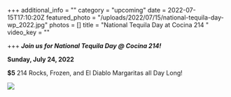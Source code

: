 +++
additional_info = ""
category = "upcoming"
date = 2022-07-15T17:10:20Z
featured_photo = "/uploads/2022/07/15/national-tequila-day-wp_2022.jpg"
photos = []
title = "National Tequila Day at Cocina 214 "
video_key = ""

+++
**_Join us for National Tequila Day @ Cocina 214!_**

**Sunday, July 24, 2022**

**$5** 214 Rocks, Frozen, and El Diablo Margaritas all Day Long!

![](/uploads/2022/07/15/national-tequila-day-wp_2022.jpg)